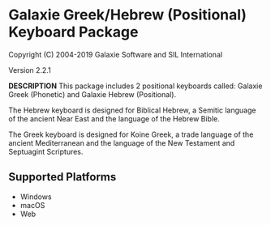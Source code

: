 Galaxie Greek/Hebrew (Positional) Keyboard Package
==================================================

Copyright (C) 2004-2019 Galaxie Software and SIL International

Version 2.2.1

__DESCRIPTION__
This package includes 2 positional keyboards called: Galaxie Greek (Phonetic) and 
Galaxie Hebrew (Positional).

The Hebrew keyboard is designed for Biblical Hebrew, a Semitic language of the ancient 
Near East and the language of the Hebrew Bible.

The Greek keyboard is designed for Koine Greek, a trade language of the ancient Mediterranean 
and the language of the New Testament and Septuagint Scriptures.


Supported Platforms
-------------------
 * Windows
 * macOS
 * Web



